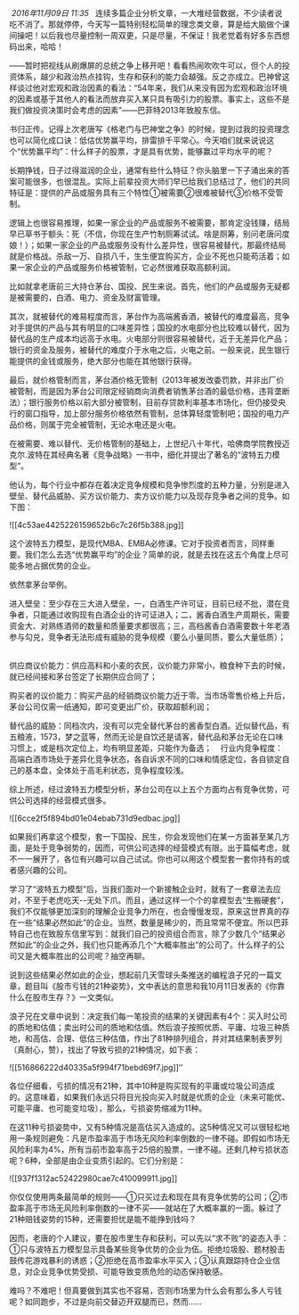  _2016年11月09日 11:35_
 
连续多篇企业分析文章，一大堆经营数据，不少读者说吃不消了。那就停停，今天写一篇特别轻松简单的理念类文章，算是给大脑做个课间操吧！以后我也尽量控制一周双更，只是尽量，不保证！我老觉着有好多东西想码出来，哈哈！

——暂时把视线从刷爆屏的总统之争上移开吧！看看热闹吹吹牛可以，但个人的投资体系，越少和政治热点挂钩，生存和获利的能力会越强。反之亦成立。巴神曾这样谈过他对宏观和政治因素的看法：“54年来，我们从来没有因为宏观和政治环境的因素或基于其他人的看法而放弃买入某只具有吸引力的股票。事实上，这些不是我们做投资决策时会考虑的因素”——巴菲特2013年致股东信。

书归正传。记得上次老唐写《格老门与巴神堂之争》的时候，提到过我的投资理念也可以简化成口诀：低估优势赢平均，排雷排千平常心。今天咱们就来说说这个“优势赢平均”：什么样子的股票，才是具有优势，能够赢过平均水平的呢？

长期挣钱，日子过得滋润的企业，通常有些什么特征？你头脑里一下子涌出来的答案可能很多，也很混乱。实际上前辈投资大师们早已给我们总结过了，他们的共同特征是：提供的产品或服务具有三个特性①被需要②很难被替代③价格不受管制。

逻辑上也很容易推理，如果一家企业的产品或服务不被需要，那肯定没钱赚，结局早已草书于额头：死（不信，你现在生产竹制厕筹试试。啥是厕筹，别问老唐问度娘！）；如果一家企业的产品或服务没有什么差异性，很容易被替代，那最终结局就是价格战。杀敌一万、自损八千，生生便宜购买方，企业不死也只能苟活着；如果一家企业的产品或服务价格被管制，它必然很难获取高额利润。

比如就拿老唐前三大持仓茅台、国投、民生来说。首先，他们的产品或服务无疑都是被需要的，白酒、电力、资金及财富管理。

其次，就被替代的难易程度而言，茅台作为高端酱香酒，被替代的难度最高，竞争对手提供的产品与其有明显的口味差异性；国投的水电部分也比较难以替代，因为替代品的生产成本均远高于水电。火电部分则很容易被替代，近于无差异化产品；银行的资金及服务，被替代的难度介于水电之后，火电之前。一般来说，民生银行能提供的金钱或服务，绝大部分也能在其他银行获得。

最后，就价格管制而言，茅台酒价格无管制（2013年被发改委罚款，并非出厂价被管制，而是因为茅台公司限定经销商向消费者销售茅台酒的最低价格，违背垄断法）；银行服务价格以前大部分被管制，目前存贷款利率基本市场化，但仍接受央行的窗口指导，加上部分服务价格依然有管制，总体算轻度管制吧；国投的电力产品价格，则属于完全被管制，无论水电还是火电。

在被需要、难以替代、无价格管制的基础上，上世纪八十年代，哈佛商学院教授迈克尔.波特在其经典名著《竞争战略》一书中，细化并提出了著名的“波特五力模型”。

他认为，每个行业中都存在着决定竞争规模和竞争惨烈度的五种力量，分别是进入壁垒、替代品威胁、买方议价能力、卖方议价能力以及现存竞争者之间的竞争。如下图：

![[4c53ae4425226159652b6c7c26f5b388.jpg]]

这个波特五力模型，是现代MBA、EMBA必修课。它对于投资者而言，同样重要。我们怎么去选“优势赢平均”的企业？简单的说，就是去找在这五个角度上尽可能多地占据优势的企业。

依然拿茅台举例。    

进入壁垒：至少存在三大进入壁垒，一，白酒生产许可证，目前已经不批，潜在竞争者，只能通过收购现有白酒企业的许可证进入；二，酱香白酒生产周期长，需要资金大、对熟练酒师的数量和质量要求都很高；三，高档酱香白酒需要数十年老酒参与勾兑，竞争者无法形成有威胁的竞争规模（要么小量同质，要么大量低质）；    

供应商议价能力：供应高料和小麦的农民，议价能力非常小，粮食种下去的时候，就已经间接和茅台签定了长期供应合同了；    

购买者的议价能力：购买产品的经销商议价能力近于零。当市场零售价格上升后，茅台公司仅需一纸通知，即可变更出厂价，获取超额利润；    

替代品的威胁：同档次内，没有可以完全替代茅台的酱香型白酒。近似替代品，有五粮液，1573，梦之蓝等，然而无论是自饮还是请客，替代品和茅台无论在口味习惯上，或是档次定位上，均有明显差距，只能作为备选；    行业内竞争程度：高端白酒市场处于差异化竞争状态，各自诉求不同的口味和情感定位，各自锁定自己的基本盘，全体处于高毛利状态，竞争程度较浅。

综上所述，经过波特五力模型分析，茅台公司在以上五个方面均占有竞争优势，可供公司选择的经营模式很多。

![[6cce2f5f894bd01e04ebab731d9edbac.jpg]]

如果我们再拿这个模型，套一下国投、民生，你会发现他们在某一方面甚至某几方面，是处于竞争弱势的，因而，可供公司选择的经营模式有限。出于篇幅考虑，就不一一展开了，各位有兴趣可以自己试试。你也可以用这个模型套一套你持有的或者感兴趣的公司。    

学习了“波特五力模型”后，当我们面对一个新接触企业时，就有了一套章法去应对，不至于老虎吃天--无处下爪。而且，通过这样一个个的拿模型去“生搬硬套”，我们不仅能够更加深刻的理解企业竞争力所在，也会慢慢发现，原来这世界真的存在一些“结果必然如此”的企业。当然，数量是稀少的，而且常常不便宜。所以巴菲特自己也在致股东信里写到：就我们自己的投资组合而言，除了少数几个“结果必然如此”的企业之外，我们也只能再添几个“大概率胜出”的公司了。什么样子的公司又是大概率胜出的公司呢？抽空再聊。

说到这些结果必然如此的企业，想起前几天雪球头条推送的编程浪子兄的一篇文章，题目叫《股市亏钱的21种姿势》，文中表达的意思和我10月11日发表的《你靠什么在股市生存？》一文类似。    

浪子兄在文章中说到：决定我们每一笔投资的结果的关键因素有4个：买入时公司的质地和估值；卖出时公司的质地和估值。然后浪子按照优质、平庸、垃圾三种质地，和高估、合理、低估三种估值，作出了81种排列组合，并对其结果制表罗列（真耐心，赞），找出了导致亏损的21种情况，如下表：

![[516866222d40335a5f994f71bebd69f7.jpg]]‘’

各位仔细看，亏损的情况有21种，其中10种是购买现有的平庸或垃圾公司造成的。这意味着，如果我们永远只将目光投向买入时就是优质的企业（未来可能优、可能平庸、也可能变垃圾），那么，亏损姿势缩减为11种。    

在这11种亏损姿势中，又有5种情况是高估买入造成的。这5种情况又可以很轻松地用一条规则避免：凡是市盈率高于市场无风险利率倒数的一律不碰。即假如市场无风险利率为4%，所有当前市盈率高于25倍的股票，一律不碰。还剩几种亏损状态呢？6种，全部是由企业变质引起的。它们分别是：

![[937f1312ac52422980cae7c410099911.jpg]]

你仅仅使用两条最简单的规则——①只买过去和现在具有竞争优势的公司；②市盈率高于市场无风险利率倒数的一律不买——就站在了大概率赢的一面。躲过了21种赔钱姿势的15种，还需要担忧是能不能挣到钱吗？

因而，老唐的个人建议，要在股市里生存和获利，可以先以“求不败”的姿态入手：①只与波特五力模型显示具备某些竞争优势的企业为伍。拒绝垃圾股、题材股击鼓传花游戏暴利的诱惑；②拒绝在高市盈率水平买入；③认真跟踪持仓企业信息，对企业竞争优势受损、可能导致变质危险的动态保持敏感。    

难吗？不难吧！但真要做到其实也不容易，否则市场里为什么会有那么多人亏钱呢？如同跑步，不过是向前交替迈开双腿而已，然而……